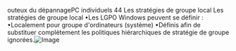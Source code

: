 outeux du dépannagePC individuels
44
Les stratégies de groupe local
Les stratégies de groupe local
•Les LGPO Windows peuvent se définir :
•Localement pour groupe d'ordinateurs (système)
•Définis afin de substituer complètement les politiques hiérarchiques de stratégie de groupe
ignorées.![Image](image6.png)